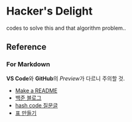# Hacker's Delight
codes to solve this and that algorithm problem..

## Reference

### For Markdown

**VS Code**와 **GitHub**의 *Preview*가 다르니 주의할 것.

* [Make a README](https://www.makeareadme.com/)
* [백준 블로그](https://www.acmicpc.net/blog/view/1)
* [hash code 질문글](https://hashcode.co.kr/questions/1772/%EB%A7%88%ED%81%AC%EB%8B%A4%EC%9A%B4-%EB%AC%B8%EB%B2%95-%EC%9E%91%EC%84%B1-%ED%8C%81)
* [표 만들기](https://www.tablesgenerator.com/markdown_tables)
